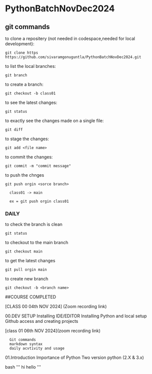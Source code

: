 # PythonBatchNovDec2024



## git commands
 
to clone a repositery (not needed in codespace,needed for local development):
    
    git clone https https://github.com/sivaramgonuguntla/PythonBatchNovDec2024.git


to list the local branches:

    git branch


to create a branch:

    git checkout -b class01


to see the latest changes:

    git status


to exactly see the changes made on a single file:

    git diff


to stage the changes:

    git add <file name>


to commit the changes:

    git commit -m "commit message"

to push the chnges

    git push orgin <sorce branch>

      class01 -> main
   
      ex = git push orgin class01


### DAILY

to check the branch is clean

    git status

to checkout to the main branch

    git checkout main

to get the latest changes

    git pull orgin main

to create new branch

    git checkout -b <branch name>



##COURSE COMPLETED

[CLASS 00  04th NOV 2024] (Zoom recording link)

   00.DEV SETUP
      Installing IDE/EDITOR
      Installing Python and local setup
      Github access and creating projects


[class 01  06th NOV 2024](zoom recording link)
   
      Git commands
      markdown syntax
      daily acvtivity and usage

   01.Introduction
      Importance of Python
      Two version python (2.X & 3.x)

bash
'''
    hi hello
'''